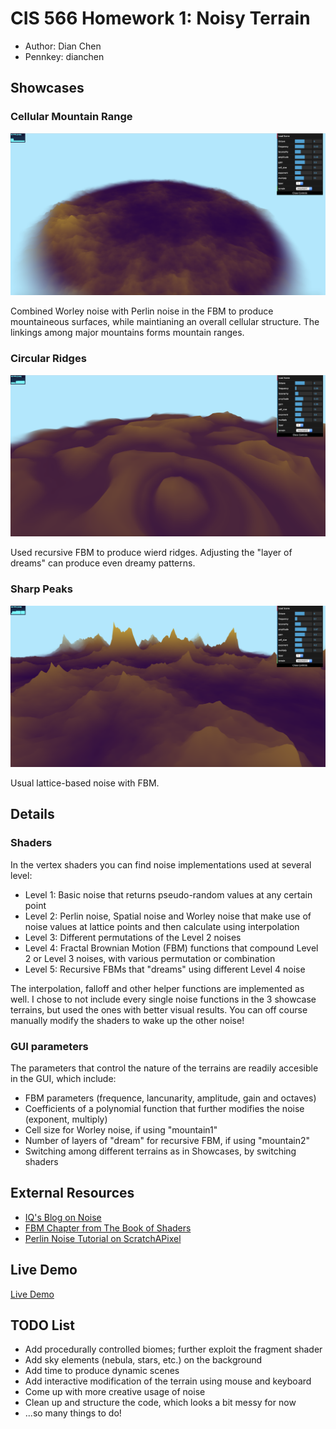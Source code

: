 # CIS 566 Homework 1: Noisy Terrain

- Author: Dian Chen 
- Pennkey: dianchen

## Showcases
### Cellular Mountain Range
![](figures/mountain1.png)

Combined Worley noise with Perlin noise in the FBM to produce mountaineous surfaces, while maintianing an overall cellular structure. The linkings among major mountains forms mountain ranges.

### Circular Ridges
![](figures/mountain2.png) 

Used recursive FBM to produce wierd ridges. Adjusting the "layer of dreams" can produce even dreamy patterns.

### Sharp Peaks
![](figures/mountain3.png)

Usual lattice-based noise with FBM.

## Details
### Shaders
In the vertex shaders you can find noise implementations used at several level:

- Level 1: Basic noise that returns pseudo-random values at any certain point
- Level 2: Perlin noise, Spatial noise and Worley noise that make use of noise values at lattice points and then calculate using interpolation
- Level 3: Different permutations of the Level 2 noises
- Level 4: Fractal Brownian Motion (FBM) functions that compound Level 2 or Level 3 noises, with various permutation or combination
- Level 5: Recursive FBMs that "dreams" using different Level 4 noise

The interpolation, falloff and other helper functions are implemented as well. I chose to not include every single noise functions in the 3 showcase terrains, but used the ones with better visual results. You can off course manually modify the shaders to wake up the other noise!

### GUI parameters
The parameters that control the nature of the terrains are readily accesible in the GUI, which include:

- FBM parameters (frequence, lancunarity, amplitude, gain and octaves)
- Coefficients of a polynomial function that further modifies the noise (exponent, multiply)
- Cell size for Worley noise, if using "mountain1"
- Number of layers of "dream" for recursive FBM, if using "mountain2"
- Switching among different terrains as in Showcases, by switching shaders

## External Resources

- [IQ's Blog on Noise](http://iquilezles.org/www/)
- [FBM Chapter from The Book of Shaders](https://thebookofshaders.com/13/)
- [Perlin Noise Tutorial on ScratchAPixel](https://www.scratchapixel.com/lessons/procedural-generation-virtual-worlds/perlin-noise-part-2)

## Live Demo

[Live Demo](https://dianch.github.io/hw01-noisy-terrain/)

## TODO List

- Add procedurally controlled biomes; further exploit the fragment shader
- Add sky elements (nebula, stars, etc.) on the background
- Add time to produce dynamic scenes
- Add interactive modification of the terrain using mouse and keyboard
- Come up with more creative usage of noise
- Clean up and structure the code, which looks a bit messy for now
- ...so many things to do!



